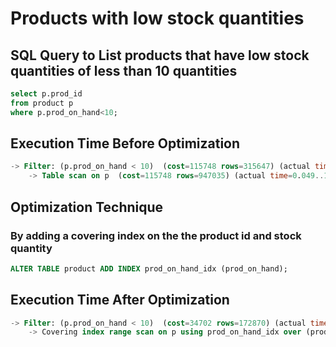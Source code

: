 # Products with low stock quantities
## SQL Query to List products that have low stock quantities of less than 10 quantities
```sql
select p.prod_id
from product p
where p.prod_on_hand<10;
```
## Execution Time Before Optimization
```sql
-> Filter: (p.prod_on_hand < 10)  (cost=115748 rows=315647) (actual time=0.053..1753 rows=85301 loops=1)
    -> Table scan on p  (cost=115748 rows=947035) (actual time=0.049..1676 rows=1e+6 loops=1)
```

## Optimization Technique
### By adding a covering index on the the product id and stock quantity
```sql
ALTER TABLE product ADD INDEX prod_on_hand_idx (prod_on_hand);
```

## Execution Time After Optimization

```sql
-> Filter: (p.prod_on_hand < 10)  (cost=34702 rows=172870) (actual time=0.0457..44.9 rows=85301 loops=1)
    -> Covering index range scan on p using prod_on_hand_idx over (prod_on_hand < 10)  (cost=34702 rows=172870) (actual time=0.0441..38.8 rows=85301 loops=1)
```

